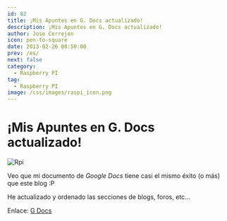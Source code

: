 ```yaml
---
id: 82
title: ¡Mis Apuntes en G. Docs actualizado!
description: ¡Mis Apuntes en G. Docs actualizado!
author: Jose Cerrejon
icon: pen-to-square
date: 2013-02-26 08:50:00
prev: /es/
next: false
category:
  - Raspberry PI
tag:
  - Raspberry PI
image: /css/images/raspi_icon.png
---
```


# ¡Mis Apuntes en G. Docs actualizado!

![Rpi](/css/images/raspi_icon.png)

Veo que mi documento de *Google Docs* tiene casi el mismo éxito (o más) que este blog :P

He actualizado y ordenado las secciones de blogs, foros, etc... 

Enlace: [G Docs](http://goo.gl/Iwhbq)